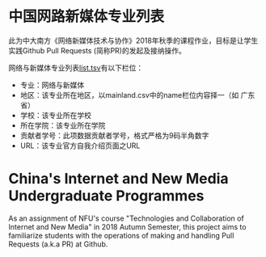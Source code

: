 # 中国网路新媒体专业列表
此为中大南方《网络新媒体技术与协作》2018年秋季的课程作业，目标是让学生实践Github Pull Requests (简称PR)的发起及接纳操作。

网络与新媒体专业列表[list.tsv](./list.tsv)有以下栏位：

* 专业：网络与新媒体
* 地区：该专业所在地区，以mainland.csv中的name栏位内容择一（如 广东省）
* 学校：该专业所在学校
* 所在学院：该专业所在学院
* 贡献者学号：此项数据贡献者学号，格式严格为9码半角数字
* URL：该专业官方自我介绍页面之URL

# China's Internet and New Media Undergraduate Programmes
As an assignment of NFU's course "Technologies and Collaboration of Internet and New Media" in 2018 Autumn Semester, this project aims to familiarize students with the operations of making and handling Pull Requests (a.k.a PR) at Github. 
